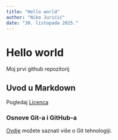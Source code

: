 ```yaml
---
title: "Hello world"
author: "Niko Jurićić"
date: "30. listopada 2025."
---
```

# Hello world
Moj prvi github repozitorij

## Uvod u Markdown
Pogledaj [Licenca](LICENSE)

### Osnove Git-a i GitHub-a
[Ovdje](https://merlin.srce.hr) možete saznati više o Git tehnologiji.


